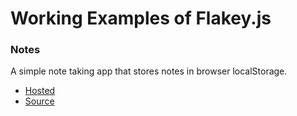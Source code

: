 # Working Examples of Flakey.js

### Notes
A simple note taking app that stores notes in browser localStorage.

- [Hosted](http://flakeyjs.crgwbr.com/notes/)
- [Source](https://github.com/crgwbr/flakeyjs/tree/master/example)